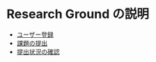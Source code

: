 
Research Ground の説明
========================================

* [ユーザー登録](./registration.html)
* [課題の提出](./submission.html)
* [提出状況の確認](./confirmation.html)

